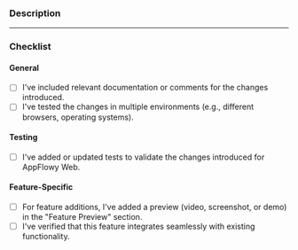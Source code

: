 <!---
Thank you for submitting a pull request to the AppFlowy Web! The team will dedicate their best efforts to reviewing and approving your PR. If you have any questions or feedback, feel free to join our [Discord](https://discord.gg/wdjWUXXhtw).
-->


### **Description**
<!---
Provide a clear and concise description of the changes introduced in this pull request for AppFlowy Web. What problem does it solve? What value does it add?
-->

---

### **Checklist**
<!---
Before marking your pull request as ready for review, ensure the following checklist is complete.
-->

#### **General**
- [ ] I've included relevant documentation or comments for the changes introduced.
- [ ] I've tested the changes in multiple environments (e.g., different browsers, operating systems).

#### **Testing**
- [ ] I've added or updated tests to validate the changes introduced for AppFlowy Web.

#### **Feature-Specific**
- [ ] For feature additions, I've added a preview (video, screenshot, or demo) in the "Feature Preview" section.
- [ ] I've verified that this feature integrates seamlessly with existing functionality.